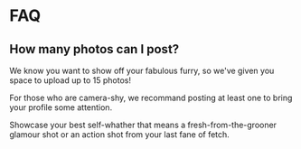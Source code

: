 # FAQ



## How many photos can I post?



We know you want to show off your fabulous furry, so we've given you space to upload up to 15 photos!

For those who are camera-shy, we recommand posting at least one to bring your profile some attention.

Showcase your best self-whather that means a fresh-from-the-grooner glamour shot or an action shot from your last fane of fetch.
